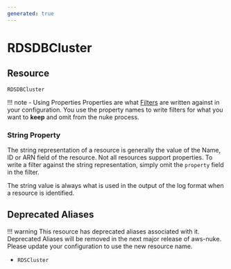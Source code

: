```yaml
---
generated: true
---
```


# RDSDBCluster


## Resource

```text
RDSDBCluster
```



!!! note - Using Properties
    Properties are what [Filters](../config-filtering.md) are written against in your configuration. You use the property
    names to write filters for what you want to **keep** and omit from the nuke process.

### String Property

The string representation of a resource is generally the value of the Name, ID or ARN field of the resource. Not all
resources support properties. To write a filter against the string representation, simply omit the `property` field in
the filter.

The string value is always what is used in the output of the log format when a resource is identified.

## Deprecated Aliases

!!! warning
    This resource has deprecated aliases associated with it. Deprecated Aliases will be removed in the next major
    release of aws-nuke. Please update your configuration to use the new resource name.

- `RDSCluster`